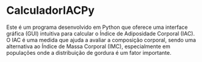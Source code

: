 # CalculadorIACPy
Este é um programa desenvolvido em Python que oferece uma interface gráfica (GUI) intuitiva para calcular o Índice de Adiposidade Corporal (IAC). O IAC é uma medida que ajuda a avaliar a composição corporal, sendo uma alternativa ao Índice de Massa Corporal (IMC), especialmente em populações onde a distribuição de gordura é um fator importante.

